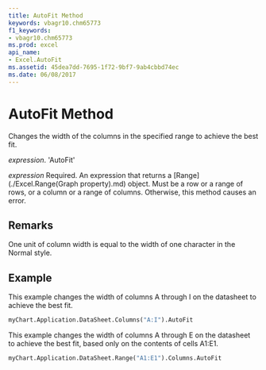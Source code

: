 ```yaml
---
title: AutoFit Method
keywords: vbagr10.chm65773
f1_keywords:
- vbagr10.chm65773
ms.prod: excel
api_name:
- Excel.AutoFit
ms.assetid: 45dea7dd-7695-1f72-9bf7-9ab4cbbd74ec
ms.date: 06/08/2017
---
```



# AutoFit Method

Changes the width of the columns in the specified range to achieve the best fit.

 _expression_. 'AutoFit'

 _expression_ Required. An expression that returns a [Range](./Excel.Range(Graph property).md) object. Must be a row or a range of rows, or a column or a range of columns. Otherwise, this method causes an error.


## Remarks

One unit of column width is equal to the width of one character in the Normal style.


## Example

This example changes the width of columns A through I on the datasheet to achieve the best fit.


```vb
myChart.Application.DataSheet.Columns("A:I").AutoFit
```

This example changes the width of columns A through E on the datasheet to achieve the best fit, based only on the contents of cells A1:E1.




```vb
myChart.Application.DataSheet.Range("A1:E1").Columns.AutoFit
```


